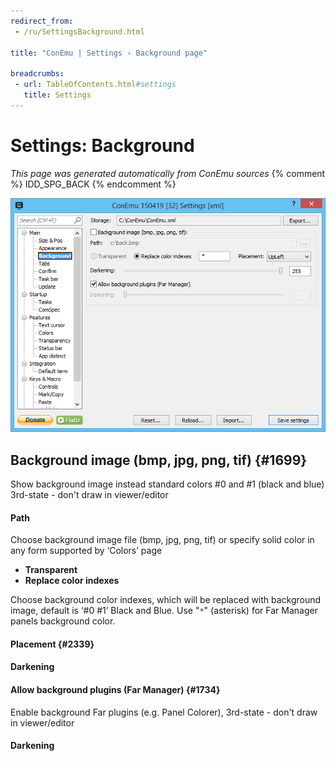 ```yaml
---
redirect_from:
 - /ru/SettingsBackground.html

title: "ConEmu | Settings › Background page"

breadcrumbs:
 - url: TableOfContents.html#settings
   title: Settings
---
```


# Settings: Background

*This page was generated automatically from ConEmu sources*
{% comment %} IDD_SPG_BACK {% endcomment %}

![ConEmu Settings: Background](/img/Settings-Background.png)



## Background image (bmp, jpg, png, tif)  {#1699}

Show background image instead standard colors #0 and #1 (black and blue) 3rd-state - don't draw in viewer/editor

#### Path
Choose background image file (bmp, jpg, png, tif) or specify solid color in any form supported by ‘Colors’ page




* **Transparent**
* **Replace color indexes**


Choose background color indexes, which will be replaced with background image, default is ‘#0 #1’ Black and Blue. Use "`*`" (asterisk) for Far Manager panels background color.

#### Placement  {#2339}


#### Darkening




#### Allow background plugins (Far Manager)  {#1734}
Enable background Far plugins (e.g. Panel Colorer), 3rd-state - don't draw in viewer/editor

#### Darkening







